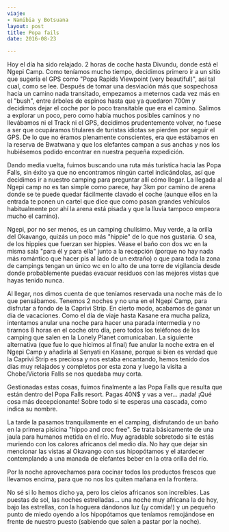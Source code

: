 ```yaml
---
viaje:
- Namibia y Botsuana
layout: post
title: Popa fails
date: 2016-08-23

---
```

Hoy el día ha sido relajado. 2 horas de coche hasta Divundu, donde está el Ngepi Camp. Como teníamos mucho tiempo, decidimos primero ir a un sitio que sugería el GPS como "Popa Rapids Viewpoint (very beautiful)", así tal cual, como se lee. Después de tomar una desviación más que sospechosa hacia un camino nada transitado, empezamos a meternos cada vez más en el "bush", entre árboles de espinos hasta que ya quedaron 700m y decidimos dejar el coche por lo poco transitable que era el camino. Salimos a explorar un poco, pero como había muchos posibles caminos y no llevábamos ni el Track ni el GPS, decidimos prudentemente volver, no fuese a ser que ocupáramos titulares de turistas idiotas se pierden por seguir el GPS. De lo que no éramos plenamente conscientes, era que estábamos en la reserva de Bwatwana y que los elefantes campan a sus anchas y nos los hubiésemos podido encontrar en nuestra pequeña expedición.

Dando media vuelta, fuimos buscando una ruta más turística hacia las Popa Falls, sin éxito ya que no encontramos ningún cartel indicándolas, así que decidimos ir a nuestro camping para preguntar allí cómo llegar. La llegada al Ngepi camp no es tan simple como parece, hay 3km por camino de arena donde se te puede quedar fácilmente clavado el coche (aunque ellos en la entrada te ponen un cartel que dice que como pasan grandes vehículos habitualmente por ahí la arena está pisada y que la lluvia tampoco empeora mucho el camino).

Ngepi, por no ser menos, es un camping chulísimo. Muy verde, a la orilla del Okavango, quizás un poco más "hippie" de lo que nos gustaría. O sea, de los hippies que fuerzan ser hippies. Véase el baño con dos wc en la misma sala "para él y para ella" junto a la recepción (porque no hay nada más romántico que hacer pis al lado de un extraño) o que para toda la zona de campings tengan un único wc en lo alto de una torre de vigilancia desde donde probablemente puedas evacuar residuos con las mejores vistas que hayas tenido nunca.

Al llegar, nos dimos cuenta de que teníamos reservada una noche más de lo que pensábamos. Tenemos 2 noches y no una en el Ngepi Camp, para disfrutar a fondo de la Caprivi Strip. En cierto modo, acabamos de ganar un día de vacaciones. Como el día de viaje hasta Kasane era mucha paliza, intentamos anular una noche para hacer una parada intermedia y no tirarnos 8 horas en el coche otro día, pero todos los teléfonos de los camping que salen en la Lonely Planet comunicaban. La siguiente alternativa (que fue lo que hicimos al final) fue anular la noche extra en el Ngepi Camp y añadirla al Senyati en Kasane, porque si bien es verdad que la Caprivi Strip es preciosa y nos estaba encantando, hemos tenido dos días muy relajados y completos por esta zona y luego la visita a Chobe/Victoria Falls se nos quedaba muy corta.

Gestionadas estas cosas, fuimos finalmente a las Popa Falls que resulta que están dentro del Popa Falls resort. Pagas 40N$ y vas a ver... ¡nada! ¡Qué cosa más decepcionante! Sobre todo si te esperas una cascada, como indica su nombre.

La tarde la pasamos tranquilamente en el camping, disfrutando de un baño en la primera pisicina "hippo and croc free". Se trata básicamente de una jaula para humanos metida en el río. Muy agradable sobretodo si te estás muriendo con los calores africanos del medio día. No hay que dejar sin mencionar las vistas al Okavango con sus hipopótamos y el atardecer contemplando a una manada de elefantes beber en la otra orilla del río.

Por la noche aprovechamos para cocinar todos los productos frescos que llevamos encima, para que no nos los quiten mañana en la frontera.

No sé si lo hemos dicho ya, pero los cielos africanos son increíbles. Las puestas de sol, las noches estrelladas... una noche muy africana la de hoy, bajo las estrellas, con la hoguera dándonos luz (¡y comida!) y un pequeño punto de miedo oyendo a los hipopótamos que teníamos remojándose en frente de nuestro puesto (sabiendo que salen a pastar por la noche).